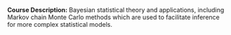 **Course Description:** Bayesian statistical theory and applications, including Markov chain Monte Carlo methods which are used to facilitate inference for more complex statistical models.